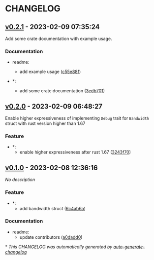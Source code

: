 # CHANGELOG

## [v0.2.1](https://github.com/stack-rs/bandwidth/releases/tag/v0.2.1) - 2023-02-09 07:35:24

Add some crate documentation with example usage.

### Documentation

- readme:
  - add example usage ([c55e88f](https://github.com/stack-rs/bandwidth/commit/c55e88fa1b251f0a87722357ecc00c3b58d3056d))

- *:
  - add some crate documentation ([3edb701](https://github.com/stack-rs/bandwidth/commit/3edb70168b378d28c4fc363685156399f1c407b8))

## [v0.2.0](https://github.com/stack-rs/bandwidth/releases/tag/v0.2.0) - 2023-02-09 06:48:27

Enable higher expressiveness of implementing `Debug` trait for `Bandwidth` struct with rust version higher than 1.67

### Feature

- *:
  - enable higher expressiveness after rust 1.67 ([3243f70](https://github.com/stack-rs/bandwidth/commit/3243f705b8d62c7d32ed7bde8c7922bfec50801f))

## [v0.1.0](https://github.com/stack-rs/bandwidth/releases/tag/v0.1.0) - 2023-02-08 12:36:16

*No description*

### Feature

- *:
  - add bandwidth struct ([6c4ab6a](https://github.com/stack-rs/bandwidth/commit/6c4ab6a28e9078dfcfeaa1df2df3bd1015c4bf08))

### Documentation

- readme:
  - update contributors ([a0dadd0](https://github.com/stack-rs/bandwidth/commit/a0dadd06dd447c296afb8591b0b1341c461647f3))

\* *This CHANGELOG was automatically generated by [auto-generate-changelog](https://github.com/BobAnkh/auto-generate-changelog)*
